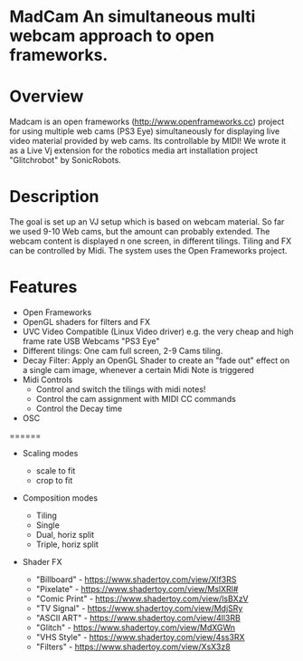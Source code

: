 MadCam
An simultaneous multi webcam approach to open frameworks. 
======
# Overview
Madcam is an open frameworks (http://www.openframeworks.cc) project for using multiple web cams (PS3 Eye) simultaneously for displaying live video material provided by web cams. Its controllable by MIDI!
We wrote it as a Live Vj extension for the robotics media art installation project "Glitchrobot" by SonicRobots.
# Description
The goal is set up an VJ setup which is based on webcam material. So far we used 9-10 Web cams, but the amount can probably extended. The webcam content is displayed  n one screen, in different tilings. Tiling and FX can be 
controlled by Midi. The system uses the Open Frameworks project.
# Features
- Open Frameworks
- OpenGL shaders for filters and FX
- UVC Video Compatible (Linux Video driver) e.g. the very cheap and high frame rate USB Webcams "PS3 Eye"
- Different tilings: One cam full screen, 2-9 Cams tiling. 
- Decay Filter: Apply an OpenGL Shader to create an "fade out" effect on a single cam image, whenever a certain Midi Note is triggered
- Midi Controls
  - Control and switch the tilings with midi notes!
  - Control the cam assignment with MIDI CC commands
  - Control the Decay time
- OSC
 
======

- Scaling modes
  - scale to fit
  - crop to fit

- Composition modes
  - Tiling
  - Single
  - Dual, horiz split
  - Triple, horiz split

- Shader FX
  - "Billboard"   - https://www.shadertoy.com/view/Xlf3RS
  - "Pixelate"    - https://www.shadertoy.com/view/MslXRl#
  - "Comic Print" - https://www.shadertoy.com/view/lsBXzV
  - "TV Signal"   - https://www.shadertoy.com/view/MdjSRy
  - "ASCII ART"   - https://www.shadertoy.com/view/4ll3RB
  - "Glitch"      - https://www.shadertoy.com/view/MdXGWn
  - "VHS Style"   - https://www.shadertoy.com/view/4ss3RX
  - "Filters"     - https://www.shadertoy.com/view/XsX3z8

  
